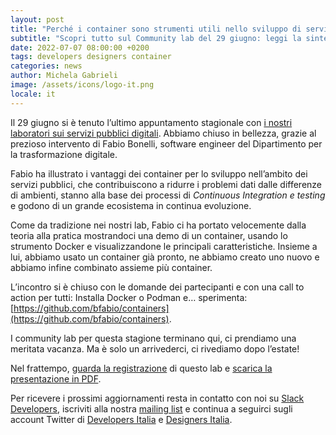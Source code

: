```yaml
---
layout: post
title: "Perché i container sono strumenti utili nello sviluppo di servizi pubblici digitali"
subtitle: "Scopri tutto sul Community lab del 29 giugno: leggi la sintesi e guarda il video"
date: 2022-07-07 08:00:00 +0200
tags: developers designers container
categories: news
author: Michela Gabrieli
image: /assets/icons/logo-it.png
locale: it
---
```

Il 29 giugno si è tenuto l’ultimo appuntamento stagionale con [i nostri laboratori sui servizi pubblici digitali](https://innovazione.gov.it/notizie/articoli/developers-italia-e-designers-italia-le-persone-al-centro-della-community/). Abbiamo chiuso in bellezza, grazie al prezioso intervento di Fabio Bonelli, software engineer del Dipartimento per la trasformazione digitale.

Fabio ha illustrato i vantaggi dei container per lo sviluppo nell’ambito dei servizi pubblici, che contribuiscono a ridurre i problemi dati dalle differenze di ambienti, stanno alla base dei processi di *Continuous Integration e testing* e godono di un grande ecosistema in continua evoluzione.

Come da tradizione nei nostri lab, Fabio ci ha portato velocemente dalla teoria alla pratica mostrandoci una demo di un container, usando lo strumento Docker e visualizzandone le principali caratteristiche. Insieme a lui, abbiamo usato un container già pronto, ne abbiamo creato uno nuovo e abbiamo infine combinato assieme più container.

L’incontro si è chiuso con le domande dei partecipanti e con una call to action per tutti: Installa Docker o Podman e… sperimenta: [https://github.com/bfabio/containers](https://github.com/bfabio/containers).

I community lab per questa stagione terminano qui, ci prendiamo una meritata vacanza. Ma è solo un arrivederci, ci rivediamo dopo l’estate!

Nel frattempo, [guarda la registrazione](https://www.youtube.com/watch?v=SwbP7DA9eR0) di questo lab e [scarica la presentazione in PDF](/assets/images/posts/2022-07-07/290622_Community_lab.pdf).

Per ricevere i prossimi aggiornamenti resta in contatto con noi su [Slack Developers](https://slack.developers.italia.it/), iscriviti alla nostra [mailing list](https://unisciti.developers.italia.it) e continua a seguirci sugli account Twitter di [Developers Italia](https://twitter.com/developersITA) e [Designers Italia](https://twitter.com/DesignersITA).
